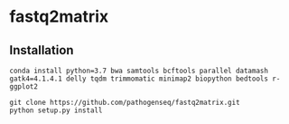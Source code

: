 # fastq2matrix

## Installation

```
conda install python=3.7 bwa samtools bcftools parallel datamash gatk4=4.1.4.1 delly tqdm trimmomatic minimap2 biopython bedtools r-ggplot2

git clone https://github.com/pathogenseq/fastq2matrix.git
python setup.py install
```
